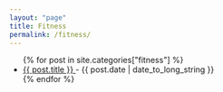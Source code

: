 ```yaml
---
layout: "page"
title: Fitness
permalink: /fitness/
---
```


<ul>
   {% for post in site.categories["fitness"] %}
    <li>
      <a href="{{ post.url }}">
        {{ post.title }}
      </a>
      - <time datetime="{{ post.date | date: "%Y-%m-%d" }}">{{ post.date | date_to_long_string }}</time>
    </li>
  {% endfor %}
</ul>